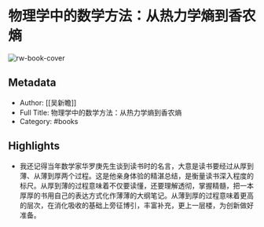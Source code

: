 # 物理学中的数学方法：从热力学熵到香农熵

![rw-book-cover](https://wfqqreader-1252317822.image.myqcloud.com/cover/218/37669218/s_37669218.jpg)

## Metadata
- Author: [[吴新瞻]]
- Full Title: 物理学中的数学方法：从热力学熵到香农熵
- Category: #books

## Highlights
- 我还记得当年数学家华罗庚先生谈到读书时的名言，大意是读书要经过从厚到薄、从薄到厚两个过程。这是他亲身体验的精湛总结，是衡量读书深入程度的标尺。从厚到薄的过程意味着不仅要读懂，还要理解透彻，掌握精髓，把一本厚厚的书用自己的表达方式化作薄薄的大纲笔记。从薄到厚的过程意味着更高的层次，在消化吸收的基础上旁征博引，丰富补充，更上一层楼，为创新做好准备。
